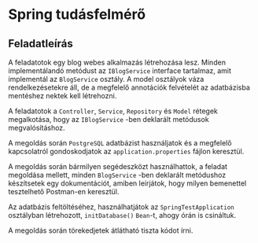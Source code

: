 # Spring tudásfelmérő

## Feladatleírás

A feladatotok egy blog webes alkalmazás létrehozása lesz. Minden implementálandó metódust az
`IBlogService` interface tartalmaz, amit implementál az `BlogService` osztály. A model osztályok váza rendelkezésetekre
áll, de a megfelelő annotációk felvételét az adatbázisba mentéshez nektek kell létrehozni.

A feladatotok a `Controller`, `Service`, `Repository` és `Model` rétegek megalkotása, hogy az `IBlogService` -ben deklarált
metódusok megvalósításhoz. 

A megoldás során `PostgreSQL` adatbázist használjatok és a megfelelő kapcsolatról gondoskodjatok az 
`application.properties` fájlon keresztül.

A megoldás során bármilyen segédeszközt használhattok, a feladat megoldása mellett, minden `BlogService` -ben deklarált
metódushoz készítsetek egy dokumentációt, amiben leírjátok, hogy milyen bemenettel tesztelhető Postman-en keresztül.

Az adatbázis feltöltéséhez, használhatjátok az `SpringTestApplication` osztályban létrehozott, `initDatabase()` `Bean`-t,
ahogy órán is csináltuk.

A megoldás során törekedjetek átlátható tiszta kódot írni.